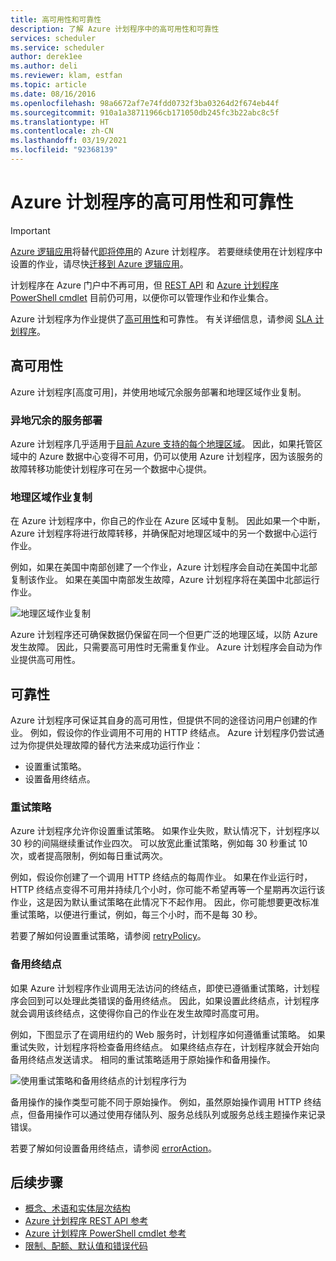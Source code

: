```yaml
---
title: 高可用性和可靠性
description: 了解 Azure 计划程序中的高可用性和可靠性
services: scheduler
ms.service: scheduler
author: derek1ee
ms.author: deli
ms.reviewer: klam, estfan
ms.topic: article
ms.date: 08/16/2016
ms.openlocfilehash: 98a6672af7e74fdd0732f3ba03264d2f674eb44f
ms.sourcegitcommit: 910a1a38711966cb171050db245fc3b22abc8c5f
ms.translationtype: HT
ms.contentlocale: zh-CN
ms.lasthandoff: 03/19/2021
ms.locfileid: "92368139"
---
```

# <a name="high-availability-and-reliability-for-azure-scheduler"></a>Azure 计划程序的高可用性和可靠性

> [!IMPORTANT]
> [Azure 逻辑应用](../logic-apps/logic-apps-overview.md)将替代[即将停用](../scheduler/migrate-from-scheduler-to-logic-apps.md#retire-date)的 Azure 计划程序。 若要继续使用在计划程序中设置的作业，请尽快[迁移到 Azure 逻辑应用](../scheduler/migrate-from-scheduler-to-logic-apps.md)。 
>
> 计划程序在 Azure 门户中不再可用，但 [REST API](/rest/api/scheduler) 和 [Azure 计划程序 PowerShell cmdlet](scheduler-powershell-reference.md) 目前仍可用，以便你可以管理作业和作业集合。

Azure 计划程序为作业提供了[高可用性](/azure/architecture/framework/#resiliency)和可靠性。 有关详细信息，请参阅 [SLA 计划程序](https://azure.microsoft.com/support/legal/sla/scheduler)。

## <a name="high-availability"></a>高可用性

Azure 计划程序[高度可用]，并使用地域冗余服务部署和地理区域作业复制。

### <a name="geo-redundant-service-deployment"></a>异地冗余的服务部署

Azure 计划程序几乎适用于[目前 Azure 支持的每个地理区域](https://azure.microsoft.com/global-infrastructure/regions/#services)。 因此，如果托管区域中的 Azure 数据中心变得不可用，仍可以使用 Azure 计划程序，因为该服务的故障转移功能使计划程序可在另一个数据中心提供。

### <a name="geo-regional-job-replication"></a>地理区域作业复制

在 Azure 计划程序中，你自己的作业在 Azure 区域中复制。 因此如果一个中断，Azure 计划程序将进行故障转移，并确保配对地理区域中的另一个数据中心运行作业。

例如，如果在美国中南部创建了一个作业，Azure 计划程序会自动在美国中北部复制该作业。 如果在美国中南部发生故障，Azure 计划程序将在美国中北部运行作业。 

![地理区域作业复制](./media/scheduler-high-availability-reliability/scheduler-high-availability-reliability-image1.png)

Azure 计划程序还可确保数据仍保留在同一个但更广泛的地理区域，以防 Azure 发生故障。 因此，只需要高可用性时无需重复作业。 Azure 计划程序会自动为作业提供高可用性。

## <a name="reliability"></a>可靠性

Azure 计划程序可保证其自身的高可用性，但提供不同的途径访问用户创建的作业。 例如，假设你的作业调用不可用的 HTTP 终结点。 Azure 计划程序仍尝试通过为你提供处理故障的替代方法来成功运行作业： 

* 设置重试策略。
* 设置备用终结点。

<a name="retry-policies"></a>

### <a name="retry-policies"></a>重试策略

Azure 计划程序允许你设置重试策略。 如果作业失败，默认情况下，计划程序以 30 秒的间隔继续重试作业四次。 可以放宽此重试策略，例如每 30 秒重试 10 次，或者提高限制，例如每日重试两次。

例如，假设你创建了一个调用 HTTP 终结点的每周作业。 如果在作业运行时，HTTP 终结点变得不可用并持续几个小时，你可能不希望再等一个星期再次运行该作业，这是因为默认重试策略在此情况下不起作用。 因此，你可能想要更改标准重试策略，以便进行重试，例如，每三个小时，而不是每 30 秒。 

若要了解如何设置重试策略，请参阅 [retryPolicy](scheduler-concepts-terms.md#retrypolicy)。

### <a name="alternate-endpoints"></a>备用终结点

如果 Azure 计划程序作业调用无法访问的终结点，即使已遵循重试策略，计划程序会回到可以处理此类错误的备用终结点。 因此，如果设置此终结点，计划程序就会调用该终结点，这使得你自己的作业在发生故障时高度可用。

例如，下图显示了在调用纽约的 Web 服务时，计划程序如何遵循重试策略。 如果重试失败，计划程序将检查备用终结点。 如果终结点存在，计划程序就会开始向备用终结点发送请求。 相同的重试策略适用于原始操作和备用操作。

![使用重试策略和备用终结点的计划程序行为](./media/scheduler-high-availability-reliability/scheduler-high-availability-reliability-image2.png)

备用操作的操作类型可能不同于原始操作。 例如，虽然原始操作调用 HTTP 终结点，但备用操作可以通过使用存储队列、服务总线队列或服务总线主题操作来记录错误。

若要了解如何设置备用终结点，请参阅 [errorAction](scheduler-concepts-terms.md#error-action)。

## <a name="next-steps"></a>后续步骤

* [概念、术语和实体层次结构](scheduler-concepts-terms.md)
* [Azure 计划程序 REST API 参考](/rest/api/scheduler)
* [Azure 计划程序 PowerShell cmdlet 参考](scheduler-powershell-reference.md)
* [限制、配额、默认值和错误代码](scheduler-limits-defaults-errors.md)